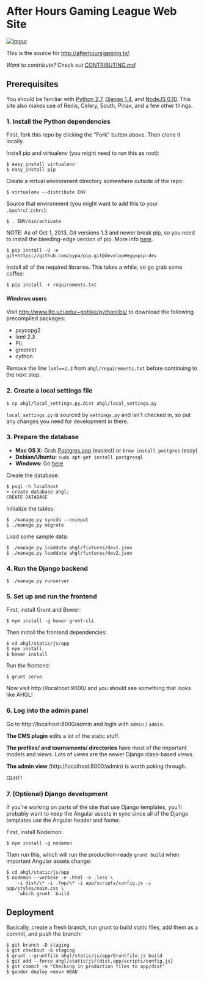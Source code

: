 After Hours Gaming League Web Site
==================================

[![Imgur](http://i.imgur.com/XRSju5C.png)](http://afterhoursgaming.tv/)

This is the source for <http://afterhoursgaming.tv/>.

*Want to contribute?* Check out [CONTRIBUTING.md](https://github.com/ahgl/ahgl-site/blob/master/CONTRIBUTING.md)!

Prerequisites
-------------

You should be familiar with
[Python 2.7](http://www.python.org/download/releases/2.7/),
[Django 1.4](https://docs.djangoproject.com/en/1.4/),
and [NodeJS 0.10](http://nodejs.org).
This site also makes use of Redis, Celery, South, Pinax, and a few other things.

### 1. Install the Python dependencies

First, fork this repo by clicking the "Fork" button above. Then clone it locally.

Install pip and virtualenv (you might need to run this as root):

    $ easy_install virtualenv
    $ easy_install pip

Create a virtual environment directory somewhere outside of the repo:

    $ virtualenv --distribute ENV

Source that environment (you might want to add this to your `.bashrc`/`.zshrc`):

    $ . ENV/bin/activate

NOTE: As of Oct 1, 2013, Git versions 1.3 and newer break pip, so you need to install the bleeding-edge version of pip. More info [here](http://oliviercortes.com/pip-and-git-on-the-edge.html).

    $ pip install -U -e git+https://github.com/pypa/pip.git@develop#egg=pip-dev

Install all of the required libraries. This takes a while, so go grab some coffee:

    $ pip install -r requirements.txt

#### Windows users

Visit <http://www.lfd.uci.edu/~gohlke/pythonlibs/> to download the
following precompiled packages:

- psycopg2
- lxml 2.3
- PIL
- greenlet
- cython

Remove the line `lxml==2.3` from `ahgl/requirements.txt` before continuing to the next step.

### 2. Create a local settings file

    $ cp ahgl/local_settings.py.dist ahgl/local_settings.py

`local_settings.py` is sourced by `settings.py` and isn't checked in, so put any changes you need for development in there.

### 3. Prepare the database

* **Mac OS X:** Grab [Postgres.app](http://postgresapp.com/) (easiest) or `brew install postgres` (easy)
* **Debian/Ubuntu:** `sudo apt-get install postgresql`
* **Windows:** Go [here](http://www.postgresql.org/download/windows/)

Create the database:

    $ psql -h localhost
    > create database ahgl;
    CREATE DATABASE

Initialize the tables:

    $ ./manage.py syncdb --noinput
    $ ./manage.py migrate

Load some sample data:

    $ ./manage.py loaddata ahgl/fixtures/dev1.json
    $ ./manage.py loaddata ahgl/fixtures/dev2.json

### 4. Run the Django backend

    $ ./manage.py runserver

### 5. Set up and run the frontend

First, install Grunt and Bower:

    $ npm install -g bower grunt-cli

Then install the frontend dependencies:

    $ cd ahgl/static/js/app
    $ npm install
    $ bower install

Run the frontend:

    $ grunt serve

Now visit http://localhost:9000/ and you should see something that looks like AHGL!

### 6. Log into the admin panel

Go to http://localhost:8000/admin and login with `admin` / `admin`.

**The CMS plugin** edits a lot of the static stuff.

**The profiles/ and tournaments/ directories** have most of the important models and views. Lots of views are the newer Django class-based views.

**The admin view** (http://localhost:8000/admin) is worth poking through.

GLHF!

### 7. (Optional) Django development

If you're working on parts of the site that use Django templates, you'll probably want to keep the Angular assets in sync since all of the Django templates use the Angular header and footer.

First, install Nodemon:

    $ npm install -g nodemon

Then run this, which will run the production-ready `grunt build` when important Angular assets change:

    $ cd ahgl/static/js/app
    $ nodemon --verbose -e .html -e .less \
        -i dist/\* -i .tmp/\* -i app/scripts/config.js -i app/styles/main.css \
        `which grunt` build

Deployment
----------

Basically, create a fresh branch, run grunt to build static files, add them as a commit, and push the branch:

    $ git branch -D staging
    $ git checkout -b staging
    $ grunt --gruntfile ahgl/static/js/app/Gruntfile.js build
    $ git add --force ahgl/static/js/{dist,app/scripts/config.js}
    $ git commit -m "Checking in production files to app/dist"
    $ gondor deploy <env> HEAD

